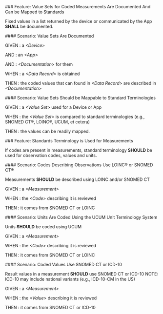 
<span id='value-sets-for-coded-measurements-are-documented-and-can-be-mapped-to-standards'/>
### <span class='glyphicon glyphicon-phone'/> <span class='glyphicon glyphicon-dashboard'/> Feature: Value Sets for Coded Measurements Are Documented And Can be Mapped to Standards

Fixed values in a list returned by the device or communicated by the App **SHALL** be documented.


<span id='value-sets-are-documented'/>
#### <span class='glyphicon text-success glyphicon-phone'/> <span class='glyphicon text-success glyphicon-dashboard'/> Scenario: Value Sets Are Documented


GIVEN
: a <i>&lt;Device&gt;</i>

   AND
   : an <i>&lt;App&gt;</i>

   AND
   : <i>&lt;Documentation&gt;</i> for them

WHEN
: a <i>&lt;Data Record&gt;</i> is obtained

THEN
: the coded values that can found in <i>&lt;Data Record&gt;</i> are described in <i>&lt;Documentation&gt;</i>


<span id='value-sets-should-be-mappable-to-standard-terminologies'/>
#### <span class='glyphicon text-info glyphicon-phone'/> <span class='glyphicon text-info glyphicon-dashboard'/> Scenario: Value Sets Should be Mappable to Standard Terminologies


GIVEN
: a <i>&lt;Value Set&gt;</i> used for a Device or App

WHEN
: the <i>&lt;Value Set&gt;</i> is compared to standard terminologies (e.g., SNOMED CT&reg;, LOINC&reg;, UCUM, et cetera)

THEN
: the values can be readily mapped.


<span id='standards-terminology-is-used-for-measurements'/>
### <span class='glyphicon text-info glyphicon-phone'/> Feature: Standards Terminology is Used for Measurements

If codes are present in measurements, standard terminology **SHOULD** be used for observation codes, values and units.


<span id='codes-describing-observations-use-loinc&reg;-or-snomed-ct&reg;'/>
#### Scenario: Codes Describing Observations Use LOINC&reg; or SNOMED CT&reg;

Measurements **SHOULD** be described using LOINC and/or SNOMED CT

GIVEN
: a <i>&lt;Measurement&gt;</i>

WHEN
: the <i>&lt;Code&gt;</i> describing it is reviewed

THEN
: it comes from SNOMED CT or LOINC


<span id='units-are-coded-using-the-ucum-unit-terminology-system'/>
#### Scenario: Units Are Coded Using the UCUM Unit Terminology System

Units **SHOULD** be coded using UCUM

GIVEN
: a <i>&lt;Measurement&gt;</i>

WHEN
: the <i>&lt;Code&gt;</i> describing it is reviewed

THEN
: it comes from SNOMED CT or LOINC


<span id='coded-values-use-snomed-ct-or-icd-10'/>
#### Scenario: Coded Values Use SNOMED CT or ICD-10

Result values in a measurement **SHOULD** use SNOMED CT or ICD-10
NOTE: ICD-10 may include national variants (e.g., ICD-10-CM in the US)

GIVEN
: a <i>&lt;Measurement&gt;</i>

WHEN
: the <i>&lt;Value&gt;</i> describing it is reviewed

THEN
: it comes from SNOMED CT or ICD-10

